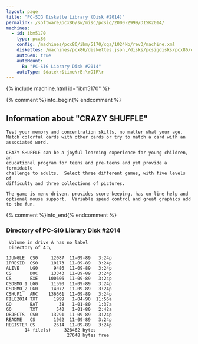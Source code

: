 ```yaml
---
layout: page
title: "PC-SIG Diskette Library (Disk #2014)"
permalink: /software/pcx86/sw/misc/pcsig/2000-2999/DISK2014/
machines:
  - id: ibm5170
    type: pcx86
    config: /machines/pcx86/ibm/5170/cga/1024kb/rev3/machine.xml
    diskettes: /machines/pcx86/diskettes.json,/disks/pcsigdisks/pcx86/diskettes.json
    autoGen: true
    autoMount:
      B: "PC-SIG Library Disk #2014"
    autoType: $date\r$time\rB:\rDIR\r
---
```


{% include machine.html id="ibm5170" %}

{% comment %}info_begin{% endcomment %}

## Information about "CRAZY SHUFFLE"

    Test your memory and concentration skills, no matter what your age.
    Match colorful cards with other cards or try to match a card with an
    associated word.
    
    CRAZY SHUFFLE can be a joyful learning experience for young children, an
    educational program for teens and pre-teens and yet provide a formidable
    challenge to adults.  Select three different games, with five levels of
    difficulty and three collections of pictures.
    
    The game is menu-driven, provides score-keeping, has on-line help and
    optional mouse support.  Variable speed control and great graphics add
    to the fun.
{% comment %}info_end{% endcomment %}


### Directory of PC-SIG Library Disk #2014

     Volume in drive A has no label
     Directory of A:\

    1JUNGLE  CS0     12087  11-09-89   3:24p
    1PRESID  CS0     10173  11-09-89   3:24p
    ALIVE    LG0      9486  11-09-89   3:24p
    CS       DOC     13343  11-09-89   3:24p
    CS       EXE    100606  11-09-89   3:24p
    CSDEMO_1 LG0     11590  11-09-89   3:24p
    CSDEMO_2 LG0     14072  11-09-89   3:24p
    CSHUF1   ARC    136661  11-09-89   3:24p
    FILE2014 TXT      1999   1-04-90  11:56a
    GO       BAT        38   1-01-80   1:37a
    GO       TXT       540   1-01-80   2:42a
    OBJECTS  CS0     13291  11-09-89   3:24p
    README   CS       1962  11-09-89   3:24p
    REGISTER CS       2614  11-09-89   3:24p
           14 file(s)     328462 bytes
                           27648 bytes free
